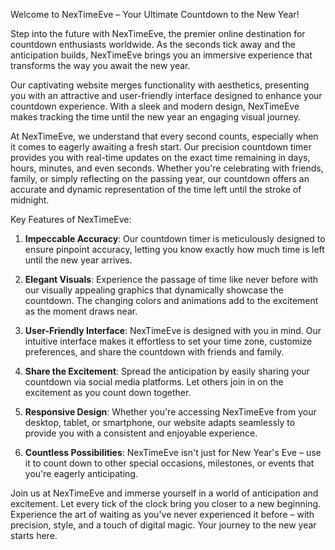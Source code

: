Welcome to NexTimeEve – Your Ultimate Countdown to the New Year!

Step into the future with NexTimeEve, the premier online destination for countdown enthusiasts worldwide. As the seconds tick away and the anticipation builds, NexTimeEve brings you an immersive experience that transforms the way you await the new year.

Our captivating website merges functionality with aesthetics, presenting you with an attractive and user-friendly interface designed to enhance your countdown experience. With a sleek and modern design, NexTimeEve makes tracking the time until the new year an engaging visual journey.

At NexTimeEve, we understand that every second counts, especially when it comes to eagerly awaiting a fresh start. Our precision countdown timer provides you with real-time updates on the exact time remaining in days, hours, minutes, and even seconds. Whether you're celebrating with friends, family, or simply reflecting on the passing year, our countdown offers an accurate and dynamic representation of the time left until the stroke of midnight.

Key Features of NexTimeEve:

1. **Impeccable Accuracy**: Our countdown timer is meticulously designed to ensure pinpoint accuracy, letting you know exactly how much time is left until the new year arrives.

2. **Elegant Visuals**: Experience the passage of time like never before with our visually appealing graphics that dynamically showcase the countdown. The changing colors and animations add to the excitement as the moment draws near.

3. **User-Friendly Interface**: NexTimeEve is designed with you in mind. Our intuitive interface makes it effortless to set your time zone, customize preferences, and share the countdown with friends and family.

4. **Share the Excitement**: Spread the anticipation by easily sharing your countdown via social media platforms. Let others join in on the excitement as you count down together.

5. **Responsive Design**: Whether you're accessing NexTimeEve from your desktop, tablet, or smartphone, our website adapts seamlessly to provide you with a consistent and enjoyable experience.

6. **Countless Possibilities**: NexTimeEve isn't just for New Year's Eve – use it to count down to other special occasions, milestones, or events that you're eagerly anticipating.

Join us at NexTimeEve and immerse yourself in a world of anticipation and excitement. Let every tick of the clock bring you closer to a new beginning. Experience the art of waiting as you've never experienced it before – with precision, style, and a touch of digital magic. Your journey to the new year starts here.
